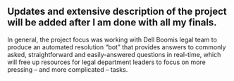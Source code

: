 ## Updates and extensive description of the project will be added after I am done with all my finals.

In general, the project focus was working with Dell Boomis legal team to produce an automated resolution “bot” that provides answers to commonly asked, straightforward and easily-answered questions in real-time, which will free up resources for legal department leaders to focus on more pressing – and more complicated – tasks.
